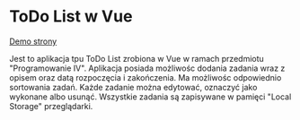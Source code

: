 # ToDo List w Vue

[Demo strony](https://tiny-sprinkles-0ca9b7.netlify.app/)

Jest to aplikacja tpu ToDo List zrobiona w Vue w ramach przedmiotu "Programowanie IV". Aplikacja posiada możliwośc dodania zadania wraz z opisem oraz datą rozpoczęcia i zakończenia. Ma możliwośc odpowiednio sortowania zadań. Każde zadanie można edytować, oznaczyć jako wykonane albo usunąć. Wszystkie zadania są zapisywane w pamięci "Local Storage" przeglądarki.
